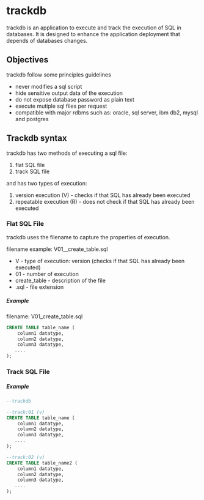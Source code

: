 # trackdb

trackdb is an application to execute and track the execution of SQL in databases. It is designed to enhance the application deployment that depends of databases changes.

## Objectives

trackdb follow some principles guidelines

- never modifies a sql script
- hide sensitive output data of the execution
- do not expose database password as plain text
- execute mutiple sql files per request
- compatible with major rdbms such as: oracle, sql server, ibm db2, mysql and postgres

## Trackdb syntax

trackdb has two methods of executing a sql file:

1. flat SQL file
2. track SQL file

and has two types of execution:

1. version execution (V) - checks if that SQL has already been executed
2. repeatable execution (R) - does not check if that SQL has already been executed

### Flat SQL File

trackdb uses the filename to capture the properties of execution.

filename example: V01__create_table.sql

- V - type of execution: version (checks if that SQL has already been executed)
- 01 - number of execution
- create_table - description of the file
- .sql - file extension

##### Example

filename: V01_create_table.sql

```SQL
CREATE TABLE table_name (
    column1 datatype,
    column2 datatype,
    column3 datatype,
   ....
);
```

### Track SQL File

##### Example

```SQL
--trackdb

--track:01 (v)
CREATE TABLE table_name (
    column1 datatype,
    column2 datatype,
    column3 datatype,
   ....
);

--track:02 (v)
CREATE TABLE table_name2 (
    column1 datatype,
    column2 datatype,
    column3 datatype,
   ....
);
```



